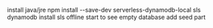 install java/jre
npm install --save-dev serverless-dynamodb-local
sls dynamodb install
sls offline start
to see empty database
add seed part
